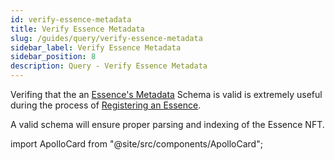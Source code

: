 ```yaml
---
id: verify-essence-metadata
title: Verify Essence Metadata
slug: /guides/query/verify-essence-metadata
sidebar_label: Verify Essence Metadata
sidebar_position: 8
description: Query - Verify Essence Metadata
---
```


Verifing that the an [Essence's Metadata](/core-concepts/metadata) Schema is valid is extremely useful during the process of [Registering an Essence](/guides/mutation/register-essence).

A valid schema will ensure proper parsing and indexing of the Essence NFT.

import ApolloCard from "@site/src/components/ApolloCard";

<ApolloCard queryName="verifyEssenceMetadata" />
